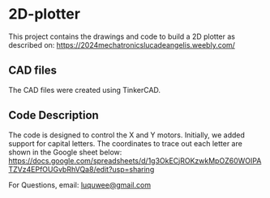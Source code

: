 # 2D-plotter
This project contains the drawings and code to build a 2D plotter as described on: 
https://2024mechatronicslucadeangelis.weebly.com/

## CAD files
The CAD files were created using TinkerCAD.

## Code Description
The code is designed to control the X and Y motors. Initially, we added support for capital letters. The coordinates to trace out each letter are shown in the Google sheet below:
https://docs.google.com/spreadsheets/d/1g3OkECjROKzwkMpOZ60WOIPATZVz4EPfOUGvbRhVQa8/edit?usp=sharing

For Questions, email: luquwee@gmail.com
